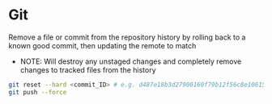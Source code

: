 # Git

Remove a file or commit from the repository history by rolling back to a known good commit, then updating the remote to match
- NOTE: Will destroy any unstaged changes and completely remove changes to tracked files from the history
```bash
git reset --hard <commit_ID> # e.g. d487e18b3d27900160f79b12f56c8e106150151c
git push --force
```
